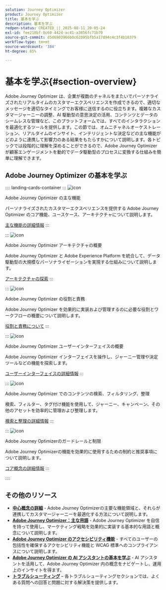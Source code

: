 ```yaml
---
solution: Journey Optimizer
product: Journey Optimizer
title: 基本を学ぶ
description: 基本を学ぶ
redpen-status: CREATED_||_2025-08-11_20-05-24
exl-id: fee218bf-8c60-442d-ac41-a3856fc71b70
source-git-commit: d5d6903966b0c62095bfb5a17d94c4c3f4b18379
workflow-type: tm+mt
source-wordcount: '384'
ht-degree: 85%

---
```


# 基本を学ぶ{#section-overview}

Adobe Journey Optimizer は、企業が複数のチャネルをまたいでパーソナライズされたリアルタイムのカスタマーエクスペリエンスを作成できるので、適切なメッセージを適切なタイミングでお客様に送信するのに役立ちます。複雑なカスタマージャーニーの調整、AI 駆動型の意思決定の活用、コンテンツとデータのシームレスな管理など、このプラットフォームでは、すべてのインタラクションを最適化するツールを提供します。この節では、オムニチャネルオーケストレーション、リアルタイムのインサイト、インテリジェントな決定などの主な機能がどのように連携して影響力のある結果をもたらすかについて説明します。各トピックでは段階的に理解を深めることができるので、Adobe Journey Optimizer が顧客エンゲージメントを動的でデータ駆動型のプロセスに変換する仕組みを簡単に理解できます。

## Adobe Journey Optimizer の基本を学ぶ

:::: landing-cards-container
:::
![icon](https://cdn.experienceleague.adobe.com/icons/book.svg)

Adobe Journey Optimizer の主な機能

パーソナライズされたカスタマーエクスペリエンスを提供する Adobe Journey Optimizer のコア機能、ユースケース、アーキテクチャについて説明します。

[主な機能の詳細情報](../using/start/get-started.md)
:::

:::
![icon](https://cdn.experienceleague.adobe.com/icons/code-branch.svg)

Adobe Journey Optimizer アーキテクチャの概要

Adobe Journey Optimizer と Adobe Experience Platform を統合して、データ駆動型の大規模なパーソナライゼーションを実現する仕組みについて説明します。

[アーキテクチャの探索](../using/start/architecture-concepts-redpen.md)
:::

:::
![icon](https://cdn.experienceleague.adobe.com/icons/list-check.svg)

Adobe Journey Optimizer の役割と責務

Adobe Journey Optimizer を効果的に実装および管理するのに必要な役割とワークフローの概要について説明します。

[役割と責務について](../using/start/quick-start.md)
:::

:::
![icon](https://cdn.experienceleague.adobe.com/icons/gear.svg)

Adobe Journey Optimizer ユーザーインターフェイスの概要

Adobe Journey Optimizer インターフェイスを操作し、ジャーニー管理や決定ツールなどの機能を探索します。

[ユーザーインターフェイスの詳細情報](../using/start/user-interface.md)
:::

:::
![icon](https://cdn.experienceleague.adobe.com/icons/circle-play.svg)

Adobe Journey Optimizer でのコンテンツの検索、フィルタリング、整理

検索、フィルター、タグ付け機能を使用して、ジャーニー、キャンペーン、その他のアセットを効率的に管理および整理します。

[検索と整理の詳細情報](../using/start/search-filter-categorize.md)
:::

:::
![icon](https://cdn.experienceleague.adobe.com/icons/puzzle-piece.svg)

Adobe Journey Optimizerのガードレールと制限

Adobe Journey Optimizerの機能を効果的に使用するための制約と推奨事項について説明します。

[コア概念の詳細情報](../using/start/guardrails.md)
:::

::::


## その他のリソース

- **[中心概念の詳細](../using/start/functional-areas-redpen.md)** - Adobe Journey Optimizerの主要な機能領域と、それらが連携してカスタマージャーニーを最適化する方法について説明します。
- **[Adobe Journey Optimizer：主な用語](../using/start/terminology-md-redpen.md)** - Adobe Journey Optimizer を自信を持って使用し、マーケティング戦略を効果的に実装する基本的な用語と概念について説明します。
- **[Adobe Journey Optimizer のアクセシビリティ機能](../using/start/accessibility.md)** - すべてのユーザーの包括性を確保するアクセシビリティ機能と WCAG 標準へのコンプライアンスについて説明します。
- **[Adobe Journey Optimizer の AI アシスタントの基本を学ぶ](../using/start/ai-assistant.md)** - AI アシスタントを活用して、Adobe Journey Optimizer 内の概念をナビゲートし、運用上のインサイトを得ます。
- **[トラブルシューティング](../using/start/troubleshooting.md)** – 各トラブルシューティングセクションでは、よくある質問への回答と問題に対する解決策を提供します。

